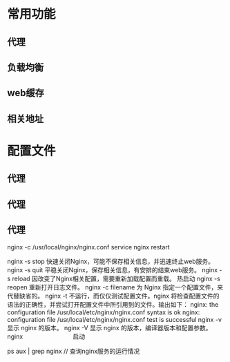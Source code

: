 # 常用功能
## 代理
## 负载均衡
## web缓存
## 相关地址
# 配置文件
## 代理
## 代理
## 代理







nginx -c /usr/local/nginx/nginx.conf
service nginx restart

nginx -s stop       快速关闭Nginx，可能不保存相关信息，并迅速终止web服务。
nginx -s quit       平稳关闭Nginx，保存相关信息，有安排的结束web服务。
nginx -s reload     因改变了Nginx相关配置，需要重新加载配置而重载。
                    热启动
nginx -s reopen     重新打开日志文件。
nginx -c filename   为 Nginx 指定一个配置文件，来代替缺省的。
nginx -t            不运行，而仅仅测试配置文件。nginx 将检查配置文件的语法的正确性，并尝试打开配置文件中所引用到的文件。输出如下：
                    nginx: the configuration file /usr/local/etc/nginx/nginx.conf syntax is ok
                    nginx: configuration file /usr/local/etc/nginx/nginx.conf test is successful
nginx -v            显示 nginx 的版本。
nginx -V            显示 nginx 的版本，编译器版本和配置参数。
nginx　　　　　　　　  启动

ps aux | grep nginx // 查询nginx服务的运行情况